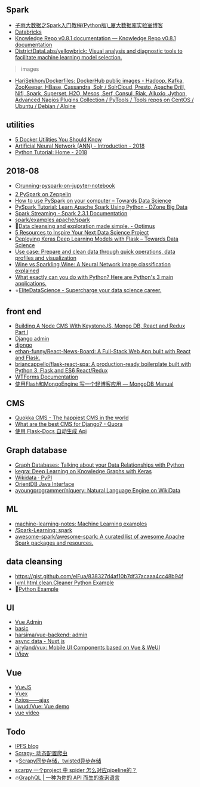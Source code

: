 

## Spark

* [子雨大数据之Spark入门教程(Python版)_厦大数据库实验室博客](http://dblab.xmu.edu.cn/blog/1709-2/)
* [Databricks](https://github.com/databricks)
* [Knowledge Repo v0.8.1 documentation — Knowledge Repo v0.8.1 documentation](http://knowledge-repo.readthedocs.io/en/latest/)
* [DistrictDataLabs/yellowbrick: Visual analysis and diagnostic tools to facilitate machine learning model selection.](https://github.com/DistrictDataLabs/yellowbrick)

> images
* [HariSekhon/Dockerfiles: DockerHub public images - Hadoop, Kafka, ZooKeeper, HBase, Cassandra, Solr / SolrCloud, Presto, Apache Drill, Nifi, Spark, Superset, H2O, Mesos, Serf, Consul, Riak, Alluxio, Jython, Advanced Nagios Plugins Collection / PyTools / Tools repos on CentOS / Ubuntu / Debian / Alpine](https://github.com/HariSekhon/Dockerfiles)

## utilities

* [5 Docker Utilities You Should Know](https://blog.xebialabs.com/2017/05/18/5-docker-utilities-you-should-know/)
* [Artificial Neural Network (ANN) - Introduction - 2018](http://www.bogotobogo.com/python/scikit-learn/Artificial-Neural-Network-ANN-1-Introduction.php)
* [Python Tutorial: Home - 2018](http://www.bogotobogo.com/python/pytut.php)

## 2018-08

* :timer_clock:[running-pyspark-on-jupyter-notebook](https://medium.com/@suci/running-pyspark-on-jupyter-notebook-with-docker-602b18ac4494)
* [2 PySpark on Zeppelin](https://www.jianshu.com/p/3147c59fe9de)
* [How to use PySpark on your computer – Towards Data Science](https://towardsdatascience.com/how-to-use-pyspark-on-your-computer-9c7180075617) 
* [PySpark Tutorial: Learn Apache Spark Using Python - DZone Big Data](https://dzone.com/articles/pyspark-tutorial-learn-apache-spark-using-python)
* [Spark Streaming - Spark 2.3.1 Documentation](http://spark.apache.org/docs/latest/streaming-programming-guide.html#a-quick-example) 
* [spark/examples apache/spark](https://github.com/apache/spark/tree/master/examples/src/main/scala/org/apache/spark/examples)
* :hammer:[Data cleansing and exploration made simple. - Optimus](https://hioptimus.com/get-started-with-optimus/#.W2bUhWiFNPY)
* [5 Resources to Inspire Your Next Data Science Project](https://towardsdatascience.com/5-resources-to-inspire-your-next-data-science-project-ea6afbe20319)
* [Deploying Keras Deep Learning Models with Flask – Towards Data Science](https://towardsdatascience.com/deploying-keras-deep-learning-models-with-flask-5da4181436a2)
* [Use case: Prepare and clean data through quick operations, data profiles and visualization](https://medium.com/ibm-data-science-experience/use-case-prepare-and-clean-data-through-quick-operations-data-profiles-and-visualization-b6dbcca4e0e)
* [Wine vs Sparkling Wine: A Neural Network image classification explained](https://towardsdatascience.com/wine-vs-sparkling-wine-a-neural-network-image-classification-explained-99a6ac477bfa)
* [What exactly can you do with Python? Here are Python's 3 main applications.](https://medium.freecodecamp.org/what-can-you-do-with-python-the-3-main-applications-518db9a68a78)
* :star:[EliteDataScience - Supercharge your data science career.](https://elitedatascience.com/)


## front end

* [Building A Node CMS With KeystoneJS, Mongo DB, React and Redux Part I](https://itnext.io/building-a-node-cms-with-keystonejs-mongo-db-react-and-redux-part-i-ae5958496df2)
* [Django admin](https://code.ziqiangxuetang.com/django/django-admin.html)
* [djongo](https://juejin.im/entry/5acad3cef265da23914867df)
* [ethan-funny/React-News-Board: A Full-Stack Web App built with React and Flask.](https://github.com/ethan-funny/React-News-Board)
* [briancappello/flask-react-spa: A production-ready boilerplate built with Python 3, Flask and ES6 React/Redux](https://github.com/briancappello/flask-react-spa)
* [WTForms Documentation](http://wtforms.simplecodes.com/docs/0.6/fields.html#wtforms.fields.FieldList) 
* [使用Flash和MongoEngine 写一个轻博客应用 — MongoDB Manual](https://mongodb-documentation.readthedocs.io/en/latest/tutorial/write-a-tumblelog-application-with-flask-mongoengine.html)


## CMS
* [Quokka CMS - The happiest CMS in the world](http://quokkaproject.org/)
* [What are the best CMS for Django? - Quora](https://www.quora.com/What-are-the-best-CMS-for-Django) 
* [使用 Flask-Docs 自动生成 Api](https://segmentfault.com/a/1190000015653976)


## Graph database

* [Graph Databases: Talking about your Data Relationships with Python](https://medium.com/labcodes/graph-databases-talking-about-your-data-relationships-with-python-b438c689dc89)
* [kegra: Deep Learning on Knowledge Graphs with Keras](https://towardsdatascience.com/kegra-deep-learning-on-knowledge-graphs-with-keras-98e340488b93) 
* [Wikidata · PyPI](https://pypi.org/project/Wikidata/)
* [OrientDB Java Interface](https://www.tutorialspoint.com/orientdb/orientdb_java_interface.htm) 
* [ayoungprogrammer/nlquery: Natural Language Engine on WikiData](https://github.com/ayoungprogrammer/nlquery)


## ML

* [machine-learning-notes: Machine Learning examples](https://github.com/zhangjunhd/machine-learning-notes)
* [/Spark-Learning: spark](https://gitee.com/whzhaochao/spark-learning)
* [awesome-spark/awesome-spark: A curated list of awesome Apache Spark packages and resources.](https://github.com/awesome-spark/awesome-spark)


## data cleansing

* https://gist.github.com/elFua/838327d4af10b7df37acaaa4cc48b94f
* [lxml.html.clean.Cleaner Python Example](https://www.programcreek.com/python/example/63565/lxml.html.clean.Cleaner)
* :tada:[Python Example](https://www.programcreek.com/python/)

## UI

* [Vue Admin](https://admin.vuebulma.com/#/dashboard)
* [basic](https://harsima.github.io/vue-backend/#/home)
* [harsima/vue-backend: admin](https://github.com/harsima/vue-backend)
* [async data - Nuxt.js](https://zh.nuxtjs.org/guide/async-data)
* [airyland/vux: Mobile UI Components based on Vue & WeUI](https://github.com/airyland/vux) 
* [iView](https://www.iviewui.com/docs/guide/start)

## Vue

* [VueJS](http://cn.vuejs.org/) 
* [Vuex](https://vuex.vuejs.org/zh-cn/)   
* [Axios——ajax](https://github.com/mzabriskie/axios)   
* [liwudi/Vue: Vue demo](https://github.com/liwudi/Vue)
* [vue video](https://www.codecasts.com/learn/frontend)


## Todo

* [IPFS blog](https://xiaozhuanlan.com/topic/0127398456#section)
* [Scrapy- 动态配置爬虫](https://www.xncoding.com/2016/04/10/scrapy-10.html)
* :star:[Scrapy同步存储，twisted异步存储](https://baijiahao.baidu.com/s?id=1590088296026125171&wfr=spider&for=pc)
* [scarpy 一个project 中 spider 怎么对应pipeline的？](https://www.zhihu.com/question/25018305)
* :fire:[GraphQL | 一种为你的 API 而生的查询语言](http://graphql.cn/)